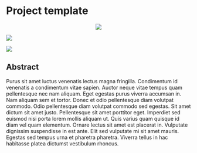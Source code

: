 # Project template 

<p align="center">
  <a href="https://github.com/intsystems/ProjectTemplate/workflows/test/badge.svg"><img  src="https://github.com/intsystems/ProjectTemplate/tree/master"></a>
  
  <a href="https://img.shields.io/codecov/c/github/intsystems/ProjectTemplate/master"><img  src="https://app.codecov.io/gh/intsystems/ProjectTemplate"></a>
  
  <a href="https://github.com/intsystems/ProjectTemplate/workflows/docs/badge.svg"><img  src="https://intsystems.github.io/ProjectTemplate/"></a>
  
</p>




## Abstract

Purus sit amet luctus venenatis lectus magna fringilla. Condimentum id venenatis a condimentum vitae sapien. Auctor neque vitae tempus quam pellentesque nec nam aliquam. Eget egestas purus viverra accumsan in. Nam aliquam sem et tortor. Donec et odio pellentesque diam volutpat commodo. Odio pellentesque diam volutpat commodo sed egestas. Sit amet dictum sit amet justo. Pellentesque sit amet porttitor eget. Imperdiet sed euismod nisi porta lorem mollis aliquam ut. Quis varius quam quisque id diam vel quam elementum. Ornare lectus sit amet est placerat in. Vulputate dignissim suspendisse in est ante. Elit sed vulputate mi sit amet mauris. Egestas sed tempus urna et pharetra pharetra. Viverra tellus in hac habitasse platea dictumst vestibulum rhoncus.


